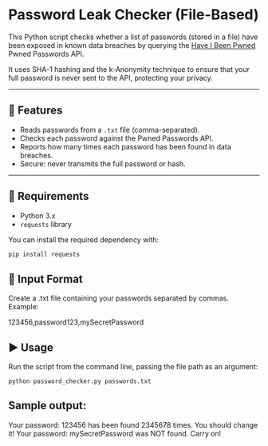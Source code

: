 # Password Leak Checker (File-Based)

This Python script checks whether a list of passwords (stored in a file) have been exposed in known data breaches by querying the [Have I Been Pwned](https://haveibeenpwned.com/API/v3#PwnedPasswords) Pwned Passwords API.

It uses SHA-1 hashing and the k-Anonymity technique to ensure that your full password is never sent to the API, protecting your privacy.

---

## 🔧 Features

- Reads passwords from a `.txt` file (comma-separated).
- Checks each password against the Pwned Passwords API.
- Reports how many times each password has been found in data breaches.
- Secure: never transmits the full password or hash.

---

## 🧰 Requirements

- Python 3.x
- `requests` library

You can install the required dependency with:

```bash
pip install requests
```

## 📄 Input Format
Create a .txt file containing your passwords separated by commas.
Example:

123456,password123,mySecretPassword

## ▶️ Usage
Run the script from the command line, passing the file path as an argument:
```
python password_checker.py passwords.txt
```
## Sample output:
Your password: 123456 has been found 2345678 times. You should change it!
Your password: mySecretPassword was NOT found. Carry on!
